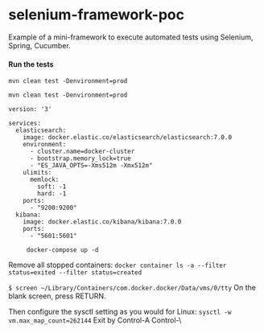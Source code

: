 # selenium-framework-poc
Example of a mini-framework to execute automated tests using Selenium, Spring, Cucumber.

#### Run the tests

`mvn clean test -Denvironment=prod
`

`mvn clean test -Denvironment=prod
`

```
version: '3'

services:
  elasticsearch:
    image: docker.elastic.co/elasticsearch/elasticsearch:7.0.0
    environment:
      - cluster.name=docker-cluster
      - bootstrap.memory_lock=true
      - "ES_JAVA_OPTS=-Xms512m -Xmx512m"
    ulimits:
      memlock:
        soft: -1
        hard: -1
    ports:
      - "9200:9200"
  kibana:
    image: docker.elastic.co/kibana/kibana:7.0.0
    ports:
      - "5601:5601"
```


 `     
docker-compose up -d
`

Remove all stopped containers: 
 `
docker container ls -a --filter status=exited --filter status=created 
 `
 
  `
$ screen ~/Library/Containers/com.docker.docker/Data/vms/0/tty
 `
On the blank screen, press RETURN.

Then configure the sysctl setting as you would for Linux:
 `
sysctl -w vm.max_map_count=262144
 `
Exit by Control-A Control-\
